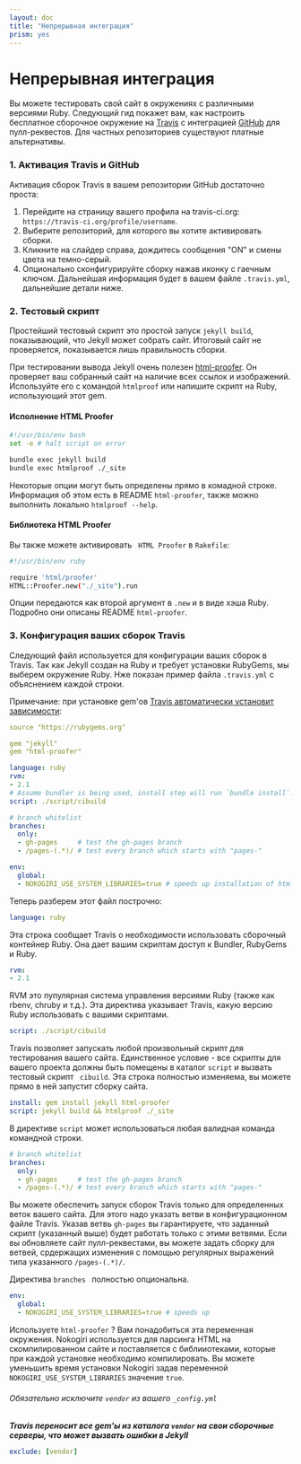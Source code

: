 ```yaml
---
layout: doc
title: "Непрерывная интеграция"
prism: yes
---
```

# Непрерывная интеграция

Вы можете тестировать свой сайт в окружениях с различными версиями Ruby. Следующий гид покажет вам, как настроить бесплатное сборочное окружение на [Travis](https://travis-ci.org/) с интеграцией [GitHub](https://github.com/) для пулл-реквестов. Для частных репозиториев существуют платные альтернативы.

### 1. Активация Travis и GitHub

Активация сборок Travis  в вашем репозитории GitHub достаточно проста:

1. Перейдите на страницу вашего профила на travis-ci.org: `https://travis-ci.org/profile/username`.
2. Выберите репозиторий, для которого вы хотите активировать сборки.
3. Кликните на слайдер справа, дождитесь сообщения "ON" и смены цвета на темно-серый.
4. Опционально сконфигурируйте сборку нажав иконку с гаечным ключом. Дальнейшая информация будет в вашем файле `.travis.yml`, дальнейшие детали ниже.

### 2. Тестовый скрипт

Простейший тестовый скрипт это простой запуск `jekyll build`, показывающий, что Jekyll может собрать сайт. Итоговый сайт не проверяется,  показывается лишь правильность сборки.

При тестировании вывода Jekyll очень полезен [html-proofer](https://github.com/gjtorikian/html-proofer). Он проверяет ваш собранный сайт на  наличие всех ссылок и изображений. Используйте его с командой `htmlproof` или напишите скрипт на Ruby, использующий этот gem.

#### Исполнение HTML Proofer

```bash
#!/usr/bin/env bash
set -e # halt script on error

bundle exec jekyll build
bundle exec htmlproof ./_site
```

Некоторые опции могут быть определены прямо в комадной строке. Информация об этом есть в README `html-proofer`, также можно выполнить локально `htmlproof --help`.

#### Библиотека  HTML Proofer
 
Вы также можете активировать ` HTML Proofer` в `Rakefile`:

```bash
#!/usr/bin/env ruby

require 'html/proofer'
HTML::Proofer.new("./_site").run
```

Опции передаются как второй аргумент  в `.new` и в виде хэша Ruby. Подробно они описаны README `html-proofer`.

### 3. Конфигурация ваших сборок Travis

Следующий файл используется для конфигурации ваших сборок в Travis. Так как Jekyll  создан на Ruby и требует установки RubyGems, мы выберем окружение Ruby. Нже показан пример файла `.travis.yml` с объяснением каждой строки.

Примечание: при установке gem'ов [Travis автоматически установит зависимости](http://docs.travis-ci.com/user/languages/ruby/#Dependency-Management):

```yaml
source "https://rubygems.org"

gem "jekyll"
gem "html-proofer"
```

```yaml
language: ruby
rvm:
- 2.1
# Assume bundler is being used, install step will run `bundle install`.
script: ./script/cibuild

# branch whitelist
branches:
  only:
  - gh-pages     # test the gh-pages branch
  - /pages-(.*)/ # test every branch which starts with "pages-"

env:
  global:
  - NOKOGIRI_USE_SYSTEM_LIBRARIES=true # speeds up installation of html-proofer
```

Теперь разберем этот файл построчно:

```yaml
language: ruby
```

Эта строка сообщает Travis о необходимости использовать сборочный контейнер Ruby. Она дает вашим скриптам доступ к Bundler, RubyGems и Ruby.

```yaml
rvm:
- 2.1
```
RVM это пупулярная система управления версиями Ruby (также как  rbenv, chruby и т.д.). Эта директива указывает Travis, какую версию Ruby использовать с вашими скриптами.

```yaml
script: ./script/cibuild
```

Travis позволяет запускать любой произвольный скрипт для тестирования вашего сайта. Единственное условие - все скрипты для вашего проекта должны быть помещены в каталог `script` и вызвать тестовый скрипт ` cibuild`. Эта строка полностью изменяема, вы можете прямо в ней запустит сборку сайта.

```yaml
install: gem install jekyll html-proofer
script: jekyll build && htmlproof ./_site
```

В директиве  ` script ` может использоваться любая валидная команда командной строки.

```yaml
# branch whitelist
branches:
  only:
  - gh-pages     # test the gh-pages branch
  - /pages-(.*)/ # test every branch which starts with "pages-"
```

Вы можете обеспечить запуск сборок Travis только для определенных веток вашего сайта. Для этого надо указать ветви в конфигурационном файле Travis. Указав ветвь `gh-pages` вы гарантируете, что заданный скрипт (указанный выше) будет работать только с этими ветвями. Если вы обновляете сайт пулл-реквестами, вы можете задать сборку для ветвей, срдержащих изменения с помощью регулярных выражений типа указанного `/pages-(.*)/`.

Директива `branches ` полностью опциональна.

```yaml
env:
  global:
  - NOKOGIRI_USE_SYSTEM_LIBRARIES=true # speeds up 
```

Используете `html-proofer` ?  Вам понадобиться эта переменная окружения. Nokogiri используется для парсинга HTML на скомпилированном сайте и поставляется с библииотеками, которые при каждой установке необходимо компилировать. Вы можете уменьшить время установки  Nokogiri задав переменной `NOKOGIRI_USE_SYSTEM_LIBRARIES` значение `true`.

###### Обязательно исключите `vendor` из вашего `_config.yml`

***Travis переносит все gem'ы из каталога `vendor` на свои сборочные серверы, что может вызвать ошибки в Jekyll***

```yaml
exclude: [vendor]
```